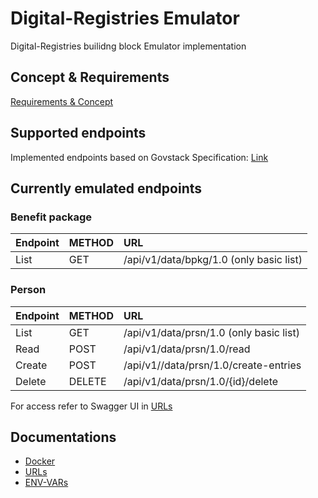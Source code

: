 # Digital-Registries Emulator
Digital-Registries builidng block Emulator implementation


## Concept & Requirements
[Requirements & Concept](https://govstack-global.atlassian.net/wiki/spaces/DEMO/pages/258801665/Building+Block+EMULATOR)


## Supported endpoints

Implemented endpoints based on Govstack Specification: [Link](https://govstack.gitbook.io/bb-digital-registries/8-service-apis)

## Currently emulated endpoints

### Benefit package
| Endpoint | METHOD | URL                                     |
| :------- | :----- | :-------------------------------------- |
| List     | GET    | /api/v1/data/bpkg/1.0 (only basic list) |
### Person
| Endpoint | METHOD | URL                                     |
| :------- | :----- | :-------------------------------------- |
| List     | GET    | /api/v1/data/prsn/1.0 (only basic list) |
| Read     | POST   | /api/v1/data/prsn/1.0/read              |
| Create   | POST   | /api/v1//data/prsn/1.0/create-entries   |
| Delete   | DELETE | /api/v1/data/prsn/1.0/{id}/delete       |



For access refer to Swagger UI in [URLs](./url.md)

## Documentations
* [Docker](./docker.md)
* [URLs](./url.md)
* [ENV-VARs](./env-vars.md)